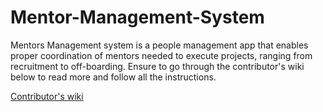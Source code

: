 # Mentor-Management-System

Mentors Management system is a people management app that enables proper
coordination of mentors needed to execute projects, ranging from recruitment to off-boarding. Ensure to go through the contributor's wiki below to read more and follow all the instructions.

[Contributor's wiki](https://github.com/ALCOpenSource/Mentor-Management-System-Team-4/wiki)
